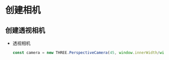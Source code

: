 # 创建相机

## 创建透视相机

+ 透视相机

  ```js
  const camera = new THREE.PerspectiveCamera(45, window.innerWidth/window.innerHeight, 0.1,1000);
  ```

